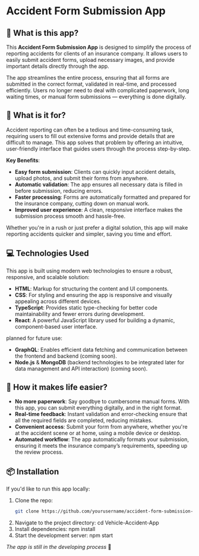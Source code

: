 # Accident Form Submission App

## 🚗 What is this app?

This **Accident Form Submission App** is designed to simplify the process of reporting accidents for clients of an insurance company. It allows users to easily submit accident forms, upload necessary images, and provide important details directly through the app.

The app streamlines the entire process, ensuring that all forms are submitted in the correct format, validated in real-time, and processed efficiently. Users no longer need to deal with complicated paperwork, long waiting times, or manual form submissions — everything is done digitally.

## 🎯 What is it for?

Accident reporting can often be a tedious and time-consuming task, requiring users to fill out extensive forms and provide details that are difficult to manage. This app solves that problem by offering an intuitive, user-friendly interface that guides users through the process step-by-step.

**Key Benefits**:

- **Easy form submission**: Clients can quickly input accident details, upload photos, and submit their forms from anywhere.
- **Automatic validation**: The app ensures all necessary data is filled in before submission, reducing errors.
- **Faster processing**: Forms are automatically formatted and prepared for the insurance company, cutting down on manual work.
- **Improved user experience**: A clean, responsive interface makes the submission process smooth and hassle-free.

Whether you're in a rush or just prefer a digital solution, this app will make reporting accidents quicker and simpler, saving you time and effort.

## 💻 Technologies Used

This app is built using modern web technologies to ensure a robust, responsive, and scalable solution:

- **HTML**: Markup for structuring the content and UI components.
- **CSS**: For styling and ensuring the app is responsive and visually appealing across different devices.
- **TypeScript**: Provides static type-checking for better code maintainability and fewer errors during development.
- **React**: A powerful JavaScript library used for building a dynamic, component-based user interface.

planned for future use:

- **GraphQL**: Enables efficient data fetching and communication between the frontend and backend (coming soon).
- **Node.js** & **MongoDB** (backend technologies to be integrated later for data management and API interaction) (coming soon).

## 🚀 How it makes life easier?

- **No more paperwork**: Say goodbye to cumbersome manual forms. With this app, you can submit everything digitally, and in the right format.
- **Real-time feedback**: Instant validation and error-checking ensure that all the required fields are completed, reducing mistakes.
- **Convenient access**: Submit your form from anywhere, whether you're at the accident scene or at home, using a mobile device or desktop.
- **Automated workflow**: The app automatically formats your submission, ensuring it meets the insurance company’s requirements, speeding up the review process.

## 📦 Installation

If you'd like to run this app locally:

1. Clone the repo:
   ```bash
   git clone https://github.com/yourusername/accident-form-submission-app.git
   ```
2. Navigate to the project directory:
   cd Vehicle-Accident-App
3. Install dependencies:
   npm install
4. Start the development server:
   npm start

_The app is still in the developing process_ 🚀

